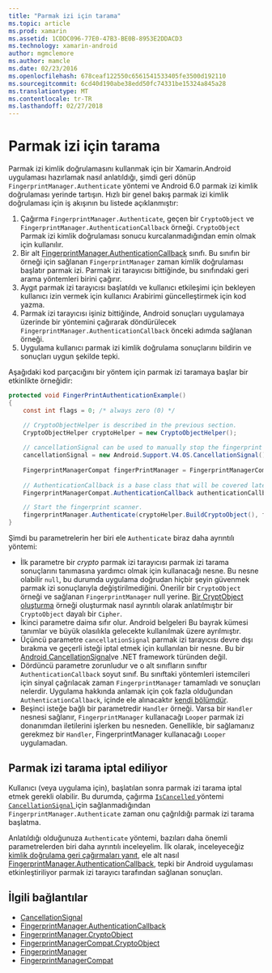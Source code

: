 ```yaml
---
title: "Parmak izi için tarama"
ms.topic: article
ms.prod: xamarin
ms.assetid: 1CDDC096-77E0-47B3-BE0B-8953E2DDACD3
ms.technology: xamarin-android
author: mgmclemore
ms.author: mamcle
ms.date: 02/23/2016
ms.openlocfilehash: 678ceaf122550c6561541533405fe3500d192110
ms.sourcegitcommit: 6cd40d190abe38edd50fc74331be15324a845a28
ms.translationtype: MT
ms.contentlocale: tr-TR
ms.lasthandoff: 02/27/2018
---
```

# <a name="scanning-for-fingerprints"></a>Parmak izi için tarama

Parmak izi kimlik doğrulamasını kullanmak için bir Xamarin.Android uygulaması hazırlamak nasıl anlatıldığı, şimdi geri dönüp `FingerprintManager.Authenticate` yöntemi ve Android 6.0 parmak izi kimlik doğrulaması yerinde tartışın. Hızlı bir genel bakış parmak izi kimlik doğrulaması için iş akışının bu listede açıklanmıştır:

1. Çağırma `FingerprintManager.Authenticate`, geçen bir `CryptoObject` ve `FingerprintManager.AuthenticationCallback` örneği. `CryptoObject` Parmak izi kimlik doğrulaması sonucu kurcalanmadığından emin olmak için kullanılır. 
2. Bir alt [FingerprintManager.AuthenticationCallback](http://developer.android.com/reference/android/hardware/fingerprint/FingerprintManager.AuthenticationCallback.html) sınıfı. Bu sınıfın bir örneği için sağlanan `FingerprintManager` zaman kimlik doğrulaması başlatır parmak izi. Parmak izi tarayıcısı bittiğinde, bu sınıfındaki geri arama yöntemleri birini çağırır.
3. Aygıt parmak izi tarayıcısı başlatıldı ve kullanıcı etkileşimi için bekleyen kullanıcı izin vermek için kullanıcı Arabirimi güncelleştirmek için kod yazma. 
4. Parmak izi tarayıcısı işiniz bittiğinde, Android sonuçları uygulamaya üzerinde bir yöntemini çağırarak döndürülecek `FingerprintManager.AuthenticationCallback` önceki adımda sağlanan örneği.
5. Uygulama kullanıcı parmak izi kimlik doğrulama sonuçlarını bildirin ve sonuçları uygun şekilde tepki. 

Aşağıdaki kod parçacığını bir yöntem için parmak izi taramaya başlar bir etkinlikte örneğidir:

```csharp
protected void FingerPrintAuthenticationExample()
{
    const int flags = 0; /* always zero (0) */

    // CryptoObjectHelper is described in the previous section.
    CryptoObjectHelper cryptoHelper = new CryptoObjectHelper();    
    
    // cancellationSignal can be used to manually stop the fingerprint scanner. 
    cancellationSignal = new Android.Support.V4.OS.CancellationSignal();
    
    FingerprintManagerCompat fingerPrintManager = FingerprintManagerCompat.From(this);
    
    // AuthenticationCallback is a base class that will be covered later on in this guide.
    FingerprintManagerCompat.AuthenticationCallback authenticationCallback = new MyAuthCallbackSample(this);

    // Start the fingerprint scanner.
    fingerprintManager.Authenticate(cryptoHelper.BuildCryptoObject(), flags, cancellationSignal, authenticationCallback, null);
}
```

Şimdi bu parametrelerin her biri ele `Authenticate` biraz daha ayrıntılı yöntemi:

* İlk parametre bir _crypto_ parmak izi tarayıcısı parmak izi tarama sonuçlarını tanımasına yardımcı olmak için kullanacağı nesne. Bu nesne olabilir `null`, bu durumda uygulama doğrudan hiçbir şeyin güvenmek parmak izi sonuçlarıyla değiştirilmediğini. Önerilir bir `CryptoObject` örneği ve sağlanan `FingerprintManager` null yerine. [Bir CryptObject oluşturma](~/android/platform/fingerprint-authentication/creating-a-cryptoobject.md) örneği oluşturmak nasıl ayrıntılı olarak anlatılmıştır bir `CryptoObject` dayalı bir `Cipher`.
* İkinci parametre daima sıfır olur. Android belgeleri Bu bayrak kümesi tanımlar ve büyük olasılıkla gelecekte kullanılmak üzere ayrılmıştır. 
* Üçüncü parametre `cancellationSignal` parmak izi tarayıcısı devre dışı bırakma ve geçerli isteği iptal etmek için kullanılan bir nesne. Bu bir [Android CancellationSignal](http://developer.android.com/reference/android/os/CancellationSignal.html)ve .NET framework türünden değil.
* Dördüncü parametre zorunludur ve o alt sınıfların sınıftır `AuthenticationCallback` soyut sınıf. Bu sınıftaki yöntemleri istemcileri için sinyal çağrılacak zaman `FingerprintManager` tamamladı ve sonuçları nelerdir. Uygulama hakkında anlamak için çok fazla olduğundan `AuthenticationCallback`, içinde ele alınacaktır [kendi bölümdür](~/android/platform/fingerprint-authentication/fingerprint-authentication-callbacks.md).
* Beşinci isteğe bağlı bir parametredir `Handler` örneği. Varsa bir `Handler` nesnesi sağlanır, `FingerprintManager` kullanacağı `Looper` parmak izi donanımdan iletilerini işlerken bu nesneden. Genellikle, bir sağlamanız gerekmez bir `Handler`, FingerprintManager kullanacağı `Looper` uygulamadan.

## <a name="cancelling-a-fingerprint-scan"></a>Parmak izi tarama iptal ediliyor

Kullanıcı (veya uygulama için), başlatılan sonra parmak izi tarama iptal etmek gerekli olabilir. Bu durumda, çağırma [ `IsCancelled` ](http://developer.android.com/reference/android/os/CancellationSignal.html#isCanceled()) yöntemi [ `CancellationSignal` ](http://developer.android.com/reference/android/os/CancellationSignal.html) için sağlanmadığından `FingerprintManager.Authenticate` zaman onu çağrıldığı parmak izi tarama başlatma.

Anlatıldığı olduğunuza `Authenticate` yöntemi, bazıları daha önemli parametrelerden biri daha ayrıntılı inceleyelim. İlk olarak, inceleyeceğiz [kimlik doğrulama geri çağırmaları yanıt](~/android/platform/fingerprint-authentication/fingerprint-authentication-callbacks.md), ele alt nasıl [FingerprintManager.AuthenticationCallback](http://developer.android.com/reference/android/hardware/fingerprint/FingerprintManager.AuthenticationCallback.html), tepki bir Android uygulaması etkinleştiriliyor parmak izi tarayıcı tarafından sağlanan sonuçları.




## <a name="related-links"></a>İlgili bağlantılar

- [CancellationSignal](http://developer.android.com/reference/android/os/CancellationSignal.html)
- [FingerprintManager.AuthenticationCallback](http://developer.android.com/reference/android/hardware/fingerprint/FingerprintManager.AuthenticationCallback.html)
- [FingerprintManager.CryptoObject](http://developer.android.com/reference/android/hardware/fingerprint/FingerprintManager.CryptoObject.html)
- [FingerprintManagerCompat.CryptoObject](http://developer.android.com/reference/android/support/v4/hardware/fingerprint/FingerprintManagerCompat.CryptoObject.html)
- [FingerprintManager](http://developer.android.com/reference/android/hardware/fingerprint/FingerprintManager.html)
- [FingerprintManagerCompat](http://developer.android.com/reference/android/support/v4/hardware/fingerprint/FingerprintManagerCompat.html)
